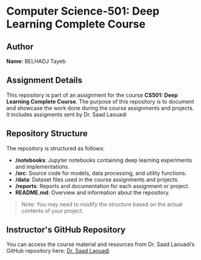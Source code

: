 # Computer Science-501: Deep Learning Complete Course

## Author
**Name**: BELHADJ Tayeb

## Assignment Details
This repository is part of an assignment for the course **CS501: Deep Learning Complete Course**. The purpose of this repository is to document and showcase the work done during the course assignments and projects. It includes assigments sent by Dr. Saad Laouadi

## Repository Structure
The repository is structured as follows:
- **/notebooks**: Jupyter notebooks containing deep learning experiments and implementations.
- **/src**: Source code for models, data processing, and utility functions.
- **/data**: Dataset files used in the course assignments and projects.
- **/reports**: Reports and documentation for each assignment or project.
- **README.md**: Overview and information about the repository.

> Note: You may need to modify the structure based on the actual contents of your project.

## Instructor's GitHub Repository
You can access the course material and resources from Dr. Saad Laouadi’s GitHub repository here:
[Dr. Saad Laouadi](https://github.com/dr-saad-la/CS501-Deep-Learning-Complete-Course)

